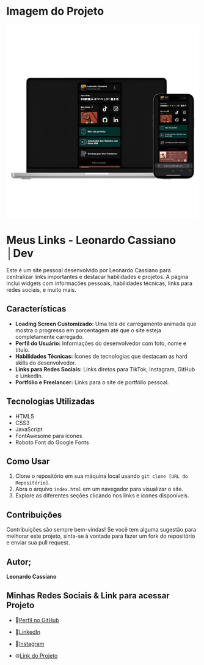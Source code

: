 
# Imagem do Projeto
![imagem do projeto](assets/image/img-links/CAPA.png "Link Bio LC ")

# Meus Links - Leonardo Cassiano │Dev

Este é um site pessoal desenvolvido por Leonardo Cassiano para centralizar links importantes e destacar habilidades e projetos. A página inclui widgets com informações pessoais, habilidades técnicas, links para redes sociais, e muito mais.

## Características

- **Loading Screen Customizado:** Uma tela de carregamento animada que mostra o progresso em porcentagem até que o site esteja completamente carregado.
- **Perfil do Usuário:** Informações do desenvolvedor com foto, nome e título.
- **Habilidades Técnicas:** Ícones de tecnologias que destacam as hard skills do desenvolvedor.
- **Links para Redes Sociais:** Links diretos para TikTok, Instagram, GitHub e LinkedIn.
- **Portfólio e Freelancer:** Links para o site de portfólio pessoal.

## Tecnologias Utilizadas

- HTML5
- CSS3
- JavaScript
- FontAwesome para ícones
- Roboto Font do Google Fonts

## Como Usar

1. Clone o repositório em sua máquina local usando `git clone [URL do Repositório]`.
2. Abra o arquivo `index.html` em um navegador para visualizar o site.
3. Explore as diferentes seções clicando nos links e ícones disponíveis.

## Contribuições

Contribuições são sempre bem-vindas! Se você tem alguma sugestão para melhorar este projeto, sinta-se à vontade para fazer um fork do repositório e enviar sua pull request.

## Autor;

**Leonardo Cassiano**

## Minhas Redes Sociais & Link para acessar Projeto

- 💠[Perfil no GitHub](https://github.com/yLeonardo99)
- 💠[LinkedIn](https://www.linkedin.com/in/leonardo-cassiano-435b62257/)
- 💠[Instagram](https://www.instagram.com/p1csleo99/)

- 🌐[Link do Projeto](https://yleonardo99.github.io/MEUS-LINKS2/)

